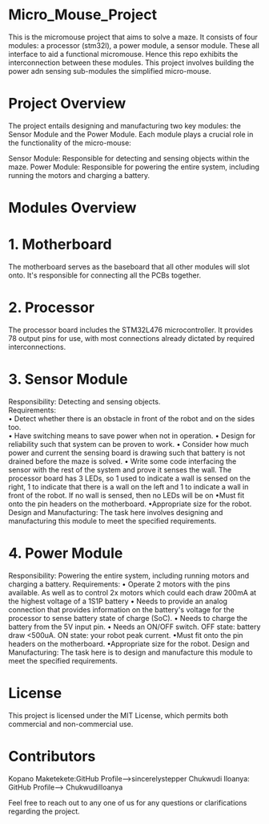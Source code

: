 # Micro_Mouse_Project
This is the micromouse project that aims to solve a maze. It consists of four modules: a processor (stm32l), a power module, a sensor module. These all interface to aid a functional micromouse. Hence this repo exhibits the interconnection between these modules. This project involves building the power adn sensing sub-modules the simplified micro-mouse.

# Project Overview
The project entails designing and manufacturing two key modules: the Sensor Module and the Power Module. Each module plays a crucial role in the functionality of the micro-mouse:

Sensor Module: Responsible for detecting and sensing objects within the maze.
Power Module: Responsible for powering the entire system, including running the motors and charging a battery.

# Modules Overview
# 1. Motherboard
The motherboard serves as the baseboard that all other modules will slot onto. It's responsible for connecting all the PCBs together.

# 2. Processor
The processor board includes the STM32L476 microcontroller. It provides 78 output pins for use, with most connections already dictated by required interconnections.

# 3. Sensor Module
Responsibility: Detecting and sensing objects.  
Requirements:  
• Detect whether there is an obstacle in front of the robot and on the sides too.  
• Have switching means to save power when not in operation.
• Design for reliability such that system can be proven to work.
• Consider how much power and current the sensing board is drawing such that battery is not drained before the maze is solved.
• Write some code interfacing the sensor with the rest of the system and prove it senses the
wall. The processor board has 3 LEDs, so 1 used to indicate a wall is sensed on the right, 1 to indicate that there is
a wall on the left and 1 to indicate a wall in front of the robot. If no wall is sensed, then no
LEDs will be on
•Must fit onto the pin headers on the motherboard.
•Appropriate size for the robot.
Design and Manufacturing: The task here involves designing and manufacturing this module to meet the specified requirements.

# 4. Power Module
Responsibility: Powering the entire system, including running motors and charging a battery.
Requirements:
• Operate 2 motors with the pins available. As well as to control
2x motors which could each draw 200mA at the highest voltage of a 1S1P battery
• Needs to provide an analog connection that provides information on the battery's voltage for
the processor to sense battery state of charge (SoC).
• Needs to charge the battery from the 5V input pin.
• Needs an ON/OFF switch. OFF state: battery draw <500uA. ON state: your robot peak
current.
•Must fit onto the pin headers on the motherboard.
•Appropriate size for the robot.
Design and Manufacturing: The task here is to design and manufacture this module to meet the specified requirements.

# License
This project is licensed under the MIT License, which permits both commercial and non-commercial use.

# Contributors
Kopano Maketekete:GitHub Profile-->sincerelystepper
Chukwudi Iloanya: GitHub Profile--> ChukwudiIloanya

Feel free to reach out to any one of us for any questions or clarifications regarding the project.
